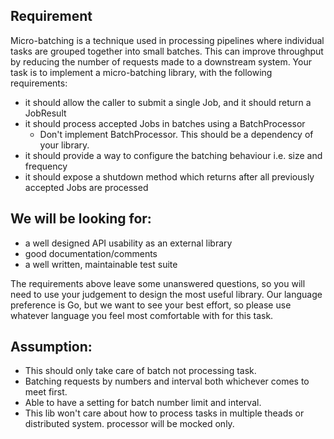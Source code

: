 ## Requirement
Micro-batching is a technique used in processing pipelines where individual tasks are grouped
together into small batches. This can improve throughput by reducing the number of requests made
to a downstream system. Your task is to implement a micro-batching library, with the following
requirements:

- it should allow the caller to submit a single Job, and it should return a JobResult
- it should process accepted Jobs in batches using a BatchProcessor
  - Don't implement BatchProcessor. This should be a dependency of your library.
- it should provide a way to configure the batching behaviour i.e. size and frequency
- it should expose a shutdown method which returns after all previously accepted Jobs are
processed

## We will be looking for:
- a well designed API
 usability as an external library
- good documentation/comments
- a well written, maintainable test suite

The requirements above leave some unanswered questions, so you will need to use your judgement
to design the most useful library. Our language preference is Go, but we want to see your best effort,
so please use whatever language you feel most comfortable with for this task.

## Assumption:
- This should only take care of batch not processing task.
- Batching requests by numbers and interval both whichever comes to meet first.
- Able to have a setting for batch number limit and interval.
- This lib won't care about how to process tasks in multiple theads or distributed system. processor will be mocked only.
